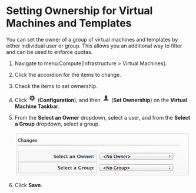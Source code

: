 # Setting Ownership for Virtual Machines and Templates

You can set the owner of a group of virtual machines and templates by
either individual user or group. This allows you an additional way to
filter and can be used to enforce quotas.

1.  Navigate to menu:Compute\[Infrastructure \> Virtual Machines\].

2.  Click the accordion for the items to change.

3.  Check the items to set ownership.

4.  Click ![1847](/images/1847.png) (**Configuration**), and then
    ![2155](/images/2155.png) (**Set Ownership**) on the **Virtual
    Machine Taskbar**.

5.  From the **Select an Owner** dropdown, select a user, and from the
    **Select a Group** dropdown, select a group.

    ![2156](/images/2156.png)

6.  Click **Save**.
